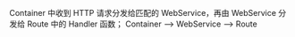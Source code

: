 
Container 中收到 HTTP 请求分发给匹配的 WebService，再由 WebService 分发给 Route 中的 Handler 函数；
Container --> WebService --> Route

